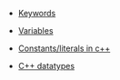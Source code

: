 -  [Keywords](https://www.geeksforgeeks.org/cpp-keywords/)

-  [Variables](https://www.geeksforgeeks.org/variables-in-c/)

-  [Constants/literals in c++](https://www.tutorialspoint.com/cplusplus/cpp_constants_literals.htm)

-  [C++ datatypes](https://www.geeksforgeeks.org/c-data-types/)

